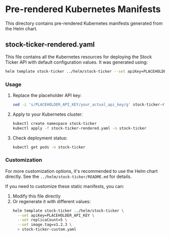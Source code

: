 # Pre-rendered Kubernetes Manifests

This directory contains pre-rendered Kubernetes manifests generated from the Helm chart.

## stock-ticker-rendered.yaml

This file contains all the Kubernetes resources for deploying the Stock Ticker API with default configuration values. It was generated using:

```bash
helm template stock-ticker ../helm/stock-ticker --set apiKey=PLACEHOLDER_API_KEY > stock-ticker-rendered.yaml
```

### Usage

1. Replace the placeholder API key:
   ```bash
   sed -i 's/PLACEHOLDER_API_KEY/your_actual_api_key/g' stock-ticker-rendered.yaml
   ```

2. Apply to your Kubernetes cluster:
   ```bash
   kubectl create namespace stock-ticker
   kubectl apply -f stock-ticker-rendered.yaml -n stock-ticker
   ```

3. Check deployment status:
   ```bash
   kubectl get pods -n stock-ticker
   ```

### Customization

For more customization options, it's recommended to use the Helm chart directly. See the `../helm/stock-ticker/README.md` for details.

If you need to customize these static manifests, you can:

1. Modify this file directly
2. Or regenerate it with different values:
   ```bash
   helm template stock-ticker ../helm/stock-ticker \
     --set apiKey=PLACEHOLDER_API_KEY \
     --set replicaCount=5 \
     --set image.tag=v1.2.3 \
     > stock-ticker-custom.yaml
   ```